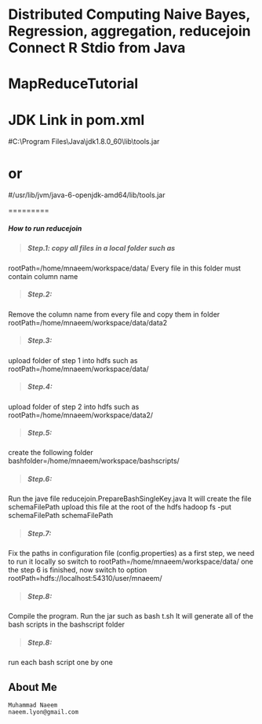 Distributed Computing
Naive Bayes, Regression, aggregation, reducejoin
Connect R Stdio from Java
=========
# MapReduceTutorial
# JDK Link in pom.xml

#C:\Program Files\Java\jdk1.8.0_60\lib\tools.jar
# or
#/usr/lib/jvm/java-6-openjdk-amd64/lib/tools.jar


=========
##### How to run reducejoin  ##########

>##### Step.1: copy all files in a local folder such as 
rootPath=/home/mnaeem/workspace/data/
Every file in this folder must contain column name 

>##### Step.2:
Remove the column name from every file and copy them in folder
rootPath=/home/mnaeem/workspace/data/data2

>##### Step.3: 
upload folder of step 1 into hdfs such as
rootPath=/home/mnaeem/workspace/data/

>##### Step.4: 
upload folder of step 2 into hdfs such as
rootPath=/home/mnaeem/workspace/data2/

>##### Step.5: 
create the following folder
bashfolder=/home/mnaeem/workspace/bashscripts/

>##### Step.6: 
Run the jave file reducejoin.PrepareBashSingleKey.java
It will create the file schemaFilePath
upload this file at the root of the hdfs 
hadoop fs -put schemaFilePath schemaFilePath

>##### Step.7: 
Fix the paths in configuration file (config.properties)
as a first step, we need to run it locally so switch to 
rootPath=/home/mnaeem/workspace/data/
one the step 6 is finished, now switch to option
rootPath=hdfs://localhost:54310/user/mnaeem/

>##### Step.8: 
Compile the program. Run the jar such as
bash t.sh
It will generate all of the bash scripts in the 
bashscript folder

>##### Step.8: 
run each bash script one by one


About Me
---------
```
Muhammad Naeem
naeem.lyon@gmail.com
```
